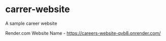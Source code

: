 # carrer-website
A sample career website

Render.com Website Name -  https://careers-website-qvb8.onrender.com/
